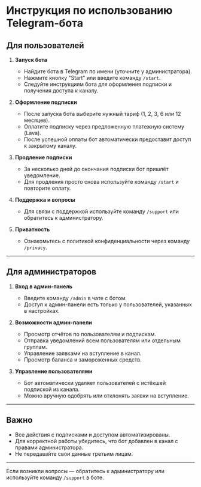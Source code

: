 # Инструкция по использованию Telegram-бота

## Для пользователей

1. **Запуск бота**

   - Найдите бота в Telegram по имени (уточните у администратора).
   - Нажмите кнопку "Start" или введите команду `/start`.
   - Следуйте инструкциям бота для оформления подписки и получения доступа к каналу.

2. **Оформление подписки**

   - После запуска бота выберите нужный тариф (1, 2, 3, 6 или 12 месяцев).
   - Оплатите подписку через предложенную платежную систему (Lava).
   - После успешной оплаты бот автоматически предоставит доступ к закрытому каналу.

3. **Продление подписки**

   - За несколько дней до окончания подписки бот пришлёт уведомление.
   - Для продления просто снова используйте команду `/start` и повторите оплату.

4. **Поддержка и вопросы**

   - Для связи с поддержкой используйте команду `/support` или обратитесь к администратору.

5. **Приватность**
   - Ознакомьтесь с политикой конфиденциальности через команду `/privacy`.

---

## Для администраторов

1. **Вход в админ-панель**

   - Введите команду `/admin` в чате с ботом.
   - Доступ к админ-панели есть только у пользователей, указанных в настройках.

2. **Возможности админ-панели**

   - Просмотр отчётов по пользователям и подпискам.
   - Отправка уведомлений всем пользователям или отдельным группам.
   - Управление заявками на вступление в канал.
   - Просмотр баланса и замороженных средств.

3. **Управление пользователями**
   - Бот автоматически удаляет пользователей с истёкшей подпиской из канала.
   - Можно вручную одобрять или отклонять заявки на вступление.

---

## Важно

- Все действия с подписками и доступом автоматизированы.
- Для корректной работы убедитесь, что бот добавлен в канал с правами администратора.
- Не передавайте свои данные третьим лицам.

---

Если возникли вопросы — обратитесь к администратору или используйте команду `/support` в боте.
